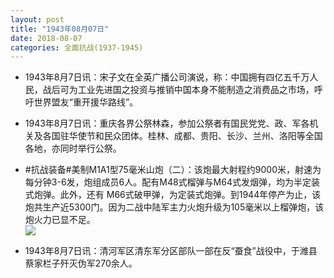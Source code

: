 ```yaml
---
layout: post
title: "1943年08月07日"
date: 2018-08-07
categories: 全面抗战(1937-1945)
---
```


<meta name="referrer" content="no-referrer" />

- 1943年8月7日讯：宋子文在全英广播公司演说，称：中国拥有四亿五千万人民，战后可为工业先进国之投资与推销中国本身不能制造之消费品之市场，呼吁世界盟友“重开援华路线”。 

- 1943年8月7日讯：重庆各界公祭林森，参加公祭者有国民党党、政、军各机关及各国驻华使节和民众团体。桂林、成都、贵阳、长沙、兰州、洛阳等全国各地，亦同时举行公祭。 

- #抗战装备#美制M1A1型75毫米山炮（二）：该炮最大射程约9000米，射速为每分钟3-6发，炮组成员6人。配有M48式榴弹与M64式发烟弹，均为半定装式炮弹。此外，还有 M66式破甲弹，为定装式炮弹。到1944年停产为止，该炮共生产近5300门。因为二战中陆军主力火炮升级为105毫米以上榴弹炮，该炮火力已显不足。 <br/><img src="https://wx2.sinaimg.cn/large/aca367d8ly1fu0wolvgqyj20rs1mstv0.jpg" />

- 1943年8月7日讯：清河军区清东军分区部队一部在反“蚕食”战役中，于潍县蔡家栏子歼灭伪军270余人。 

